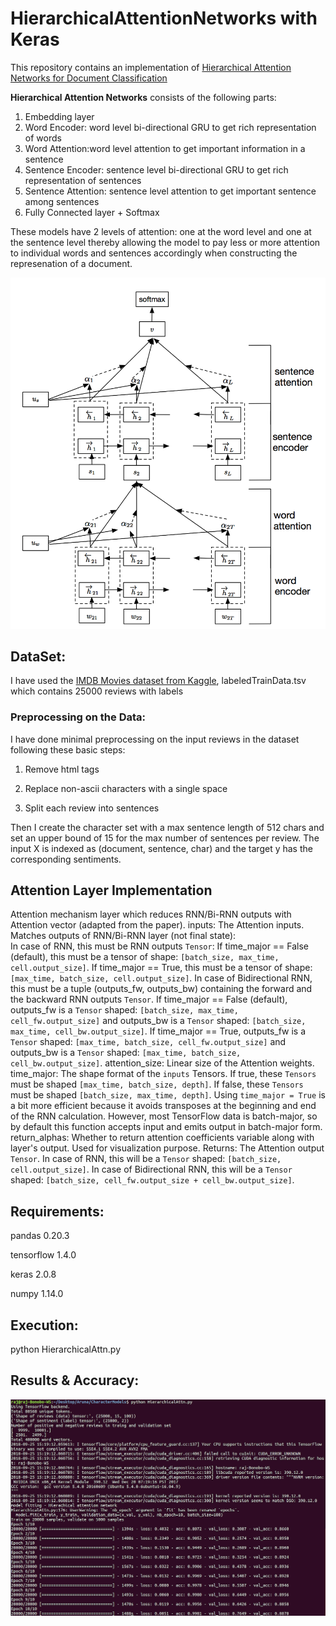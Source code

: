 # HierarchicalAttentionNetworks with Keras

This repository contains an implementation of [Hierarchical Attention Networks for Document Classification](https://www.cs.cmu.edu/~diyiy/docs/naacl16.pdf)

**Hierarchical Attention Networks**  consists of the following  parts:

1. Embedding layer
2. Word Encoder: word level bi-directional GRU to get rich representation of words
3. Word Attention:word level attention to get important information in a sentence
4. Sentence Encoder: sentence level bi-directional GRU to get rich representation of sentences
5. Sentence Attention: sentence level attention to get important sentence among sentences
6. Fully Connected layer + Softmax

These models have 2 levels of attention: one at the word level and one at the sentence level thereby allowing the model to pay less or more attention to individual words and sentences accordingly when constructing the represenation of a document.

![Hierarchical Attn Network](han.png)

## DataSet:
I have used the [IMDB Movies dataset from Kaggle](https://www.kaggle.com/c/word2vec-nlp-tutorial/data), labeledTrainData.tsv which contains 25000 reviews with labels

### Preprocessing on the Data:
I have done minimal preprocessing on the input reviews in the dataset following these basic steps:

1. Remove html tags

2. Replace non-ascii characters with a single space

3. Split each review into sentences

Then I create the character set with a max sentence length of 512 chars and set an upper bound of 15 for the max number of sentences per review. The input X is indexed as (document, sentence, char) and the target y has the corresponding sentiments.

## Attention Layer Implementation
Attention mechanism layer which reduces RNN/Bi-RNN outputs with Attention vector (adapted from the paper).
        inputs: The Attention inputs.       
            Matches outputs of RNN/Bi-RNN layer (not final state):            
                In case of RNN, this must be RNN outputs `Tensor`:
                    If time_major == False (default), this must be a tensor of shape:
                        `[batch_size, max_time, cell.output_size]`.
                    If time_major == True, this must be a tensor of shape:
                        `[max_time, batch_size, cell.output_size]`.
                In case of Bidirectional RNN, this must be a tuple (outputs_fw, outputs_bw) containing the forward and
                the backward RNN outputs `Tensor`.
                    If time_major == False (default),
                        outputs_fw is a `Tensor` shaped:
                        `[batch_size, max_time, cell_fw.output_size]`
                        and outputs_bw is a `Tensor` shaped:
                        `[batch_size, max_time, cell_bw.output_size]`.
                    If time_major == True,
                        outputs_fw is a `Tensor` shaped:
                        `[max_time, batch_size, cell_fw.output_size]`
                        and outputs_bw is a `Tensor` shaped:
                        `[max_time, batch_size, cell_bw.output_size]`.
        attention_size: Linear size of the Attention weights.
        time_major: The shape format of the `inputs` Tensors.
            If true, these `Tensors` must be shaped `[max_time, batch_size, depth]`.
            If false, these `Tensors` must be shaped `[batch_size, max_time, depth]`.
            Using `time_major = True` is a bit more efficient because it avoids
            transposes at the beginning and end of the RNN calculation.  However,
            most TensorFlow data is batch-major, so by default this function
            accepts input and emits output in batch-major form.
        return_alphas: Whether to return attention coefficients variable along with layer's output.
            Used for visualization purpose.
    Returns:
        The Attention output `Tensor`.
        In case of RNN, this will be a `Tensor` shaped:
            `[batch_size, cell.output_size]`.
        In case of Bidirectional RNN, this will be a `Tensor` shaped:
            `[batch_size, cell_fw.output_size + cell_bw.output_size]`.

## Requirements:
  pandas 0.20.3

  tensorflow 1.4.0

  keras 2.0.8

  numpy 1.14.0


## Execution:
python HierarchicalAttn.py

## Results & Accuracy:

![Accuracy](han_output.png)
